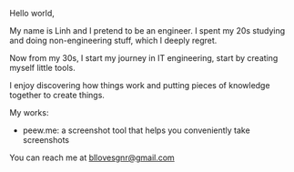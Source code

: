 Hello world,

My name is Linh and I pretend to be an engineer.
I spent my 20s studying and doing non-engineering stuff, which I deeply regret.


Now from my 30s, I start my journey in IT engineering, start by creating myself little tools.


I enjoy discovering how things work and putting pieces of knowledge together to create things.

My works:
- peew.me: a screenshot tool that helps you conveniently take screenshots

You can reach me at bllovesgnr@gmail.com
